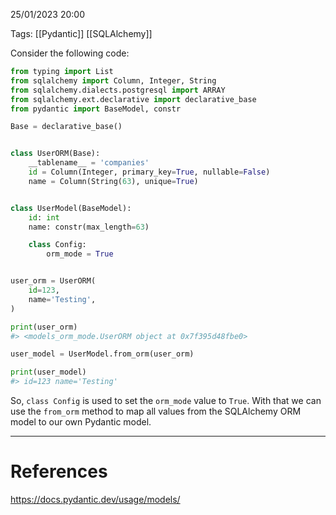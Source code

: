 25/01/2023 20:00

Tags: [[Pydantic]] [[SQLAlchemy]]

Consider the following code:

```python
from typing import List
from sqlalchemy import Column, Integer, String
from sqlalchemy.dialects.postgresql import ARRAY
from sqlalchemy.ext.declarative import declarative_base
from pydantic import BaseModel, constr

Base = declarative_base()


class UserORM(Base):
    __tablename__ = 'companies'
    id = Column(Integer, primary_key=True, nullable=False)
    name = Column(String(63), unique=True)


class UserModel(BaseModel):
    id: int
    name: constr(max_length=63)

    class Config:
        orm_mode = True


user_orm = UserORM(
    id=123,
    name='Testing',
)

print(user_orm)
#> <models_orm_mode.UserORM object at 0x7f395d48fbe0>

user_model = UserModel.from_orm(user_orm)

print(user_model)
#> id=123 name='Testing'
```

So, `class Config` is used to set the `orm_mode` value to `True`. With that we can use the `from_orm` method to map all values from the SQLAlchemy ORM model to our own Pydantic model.

---
# References

https://docs.pydantic.dev/usage/models/